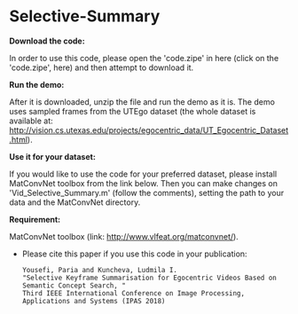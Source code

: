 # Selective-Summary

**Download the code:**

In order to use this code, please open the 'code.zipe' in here (click on the 'code.zipe', here) and then attempt to download it.

**Run the demo:**

After it is downloaded, unzip the file and run the demo as it is. The demo uses sampled frames from the UTEgo dataset (the whole 
dataset is available at: http://vision.cs.utexas.edu/projects/egocentric_data/UT_Egocentric_Dataset.html).

**Use it for your dataset:**

If you would like to use the code for your preferred dataset, please install MatConvNet toolbox from the link below.
Then you can make changes on 'Vid_Selective_Summary.m' (follow the comments), setting the path to your data and the MatConvNet directory.

**Requirement:**

MatConvNet toolbox (link: http://www.vlfeat.org/matconvnet/).

 
* Please cite this paper if you use this code in your publication: 

     ```
     Yousefi, Paria and Kuncheva, Ludmila I. 
     "Selective Keyframe Summarisation for Egocentric Videos Based on Semantic Concept Search, "  
     Third IEEE International Conference on Image Processing, Applications and Systems (IPAS 2018)
     
     ```
 
